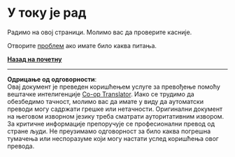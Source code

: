 <!--
CO_OP_TRANSLATOR_METADATA:
{
  "original_hash": "ea9f0804bd62f46d9808e953ec7fc459",
  "translation_date": "2025-08-28T10:02:53+00:00",
  "source_file": "_404.md",
  "language_code": "sr"
}
-->
# У току је рад

Радимо на овој страници. Молимо вас да проверите касније.

Отворите [проблем](https://github.com/microsoft/Web-Dev-For-Beginners/issues/new/choose) ако имате било каква питања.

**[Назад на почетну](../../../../../../..)**

---

**Одрицање од одговорности**:  
Овај документ је преведен коришћењем услуге за превођење помоћу вештачке интелигенције [Co-op Translator](https://github.com/Azure/co-op-translator). Иако се трудимо да обезбедимо тачност, молимо вас да имате у виду да аутоматски преводи могу садржати грешке или нетачности. Оригинални документ на његовом изворном језику треба сматрати ауторитативним извором. За критичне информације препоручује се професионални превод од стране људи. Не преузимамо одговорност за било каква погрешна тумачења или неспоразуме који могу настати услед коришћења овог превода.